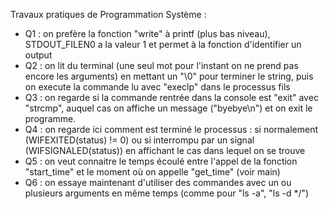 Travaux pratiques de Programmation Système :

- Q1 : on prefère la fonction "write" à printf (plus bas niveau), STDOUT_FILEN0 a la valeur 1 et permet à la fonction d'identifier un output
- Q2 : on lit du terminal (une seul mot pour l'instant on ne prend pas encore les arguments) en mettant un "\0" pour terminer le string, puis on execute la commande lu avec "execlp" dans le processus fils
- Q3 : on regarde si la commande rentrée dans la console est "exit" avec "strcmp", auquel cas on affiche un message ("byebye\n") et on exit le programme.
- Q4 : on regarde ici comment est terminé le processus : si normalement (WIFEXITED(status) != 0) ou si interrompu par un signal (WIFSIGNALED(status)) en affichant le cas dans lequel on se trouve
- Q5 : on veut connaitre le temps écoulé entre l'appel de la fonction "start_time" et le moment où on appelle "get_time" (voir main)
- Q6 : on essaye maintenant d'utiliser des commandes avec un ou plusieurs arguments en même temps (comme pour "ls -a", "ls -d */")
